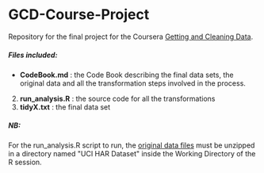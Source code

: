 GCD-Course-Project
==================
Repository for the final project for the Coursera [Getting and Cleaning Data][1].

##### Files included:

* **CodeBook.md** : the Code Book describing the final data sets, the original data and all the transformation steps involved in the process.
2. **run_analysis.R** : the source code for all the transformations
3. **tidyX.txt** : the final data set

##### NB:

For the run_analysis.R script to run, the [original data files][2] must be unzipped in a directory named "UCI HAR Dataset" inside the Working Directory of the R session.

[1]: https://class.coursera.org/getdata-008/
[2]: https://d396qusza40orc.cloudfront.net/getdata%2Fprojectfiles%2FUCI%20HAR%20Dataset.zip "Direct link download (ZIP)"